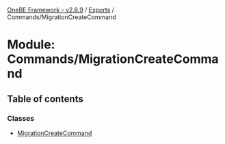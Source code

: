 [OneBE Framework - v2.6.9](../README.md) / [Exports](../modules.md) / Commands/MigrationCreateCommand

# Module: Commands/MigrationCreateCommand

## Table of contents

### Classes

- [MigrationCreateCommand](../classes/Commands_MigrationCreateCommand.MigrationCreateCommand.md)
